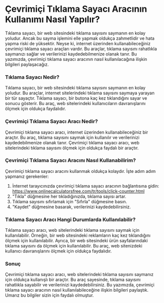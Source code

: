Çevrimiçi Tıklama Sayacı Aracının Kullanımı Nasıl Yapılır?
==========================================================

Tıklama sayacı, bir web sitesindeki tıklama sayısını saymanın en kolay yoludur. Ancak bu sayma işlemini elle yapmak oldukça zahmetlidir ve hata yapma riski de yüksektir. Neyse ki, internet üzerinden kullanabileceğiniz çevrimiçi tıklama sayacı araçları vardır. Bu araçlar, tıklama sayısını rahatlıkla saymanızı sağlar ve verilerinizi kaydedebilmenize olanak tanır. Bu yazımızda, çevrimiçi tıklama sayacı aracının nasıl kullanılacağına ilişkin bilgileri paylaşacağız.

### Tıklama Sayacı Nedir?

Tıklama sayacı, bir web sitesindeki tıklama sayısını saymanın en kolay yoludur. Bu araçlar, internet sitelerindeki tıklama sayısını saymaya yarayan bir tür sayaçtır. Tıklama sayacı, bir butona kaç kez tıklandığını sayar ve sonucu gösterir. Bu araç, web sitelerindeki kullanıcıların davranışlarını ölçmek için oldukça faydalıdır.

### Çevrimiçi Tıklama Sayacı Aracı Nedir?

Çevrimiçi tıklama sayacı aracı, internet üzerinden kullanabileceğiniz bir araçtır. Bu araç, tıklama sayısını saymak için kullanılır ve verilerinizi kaydedebilmenize olanak tanır. Çevrimiçi tıklama sayacı aracı, web sitelerindeki tıklama sayısını ölçmek için oldukça faydalı bir araçtır.

### Çevrimiçi Tıklama Sayacı Aracını Nasıl Kullanabilirim?

Çevrimiçi tıklama sayacı aracını kullanmak oldukça kolaydır. İşte adım adım yapmanız gerekenler:

1. İnternet tarayıcınızda çevrimiçi tıklama sayacı aracının bağlantısına gidin: <https://www.onlinecalculatorsfree.com/tr/tools/click-counter.html>
2. "Tıkla" düğmesine her tıkladığınızda, tıklama sayısı artar.
3. Tıklama sayısını sıfırlamak için "Sıfırla" düğmesine basın.
4. "Kaydet" düğmesine basarak, verilerinizi kaydedebilirsiniz.

### Tıklama Sayacı Aracı Hangi Durumlarda Kullanılabilir?

Tıklama sayacı aracı, web sitelerindeki tıklama sayısını saymak için kullanılabilir. Örneğin, bir web sitesindeki reklamların kaç kez tıklandığını ölçmek için kullanılabilir. Ayrıca, bir web sitesindeki ürün sayfalarındaki tıklama sayısını da ölçmek için kullanılabilir. Bu araç, web sitenizdeki kullanıcı davranışlarını ölçmek için oldukça faydalıdır.

### Sonuç

Çevrimiçi tıklama sayacı aracı, web sitelerindeki tıklama sayısını saymanız için oldukça kullanışlı bir araçtır. Bu araç sayesinde, tıklama sayısını rahatlıkla sayabilir ve verilerinizi kaydedebilirsiniz. Bu yazımızda, çevrimiçi tıklama sayacı aracının nasıl kullanılabileceğine ilişkin bilgileri paylaştık. Umarız bu bilgiler sizin için faydalı olmuştur.